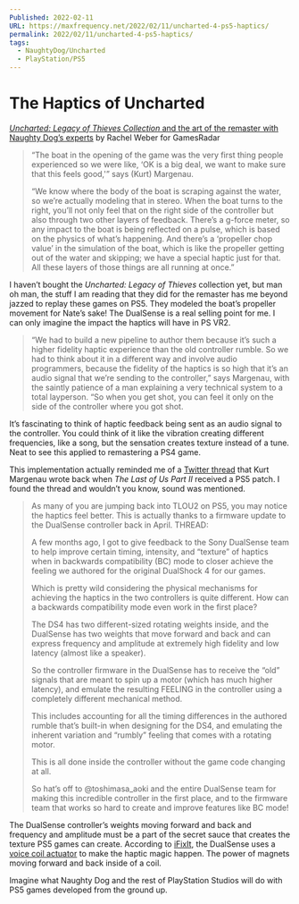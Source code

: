 ```yaml
---
Published: 2022-02-11
URL: https://maxfrequency.net/2022/02/11/uncharted-4-ps5-haptics/
permalink: 2022/02/11/uncharted-4-ps5-haptics/
tags:
  - NaughtyDog/Uncharted
  - PlayStation/PS5
---
```

# The Haptics of Uncharted

[*Uncharted: Legacy of Thieves Collection* and the art of the remaster with Naughty Dog’s experts](https://www.gamesradar.com/uncharted-legacy-of-thieves-collection-and-the-art-of-the-remaster-with-naughty-dogs-experts/) by Rachel Weber for GamesRadar

> “The boat in the opening of the game was the very first thing people experienced so we were like, ‘OK is a big deal, we want to make sure that this feels good,'” says (Kurt) Margenau.
> 
> “We know where the body of the boat is scraping against the water, so we’re actually modeling that in stereo. When the boat turns to the right, you’ll not only feel that on the right side of the controller but also through two other layers of feedback. There’s a g-force meter, so any impact to the boat is being reflected on a pulse, which is based on the physics of what’s happening. And there’s a ‘propeller chop value’ in the simulation of the boat, which is like the propeller getting out of the water and skipping; we have a special haptic just for that. All these layers of those things are all running at once.”

I haven’t bought the *Uncharted: Legacy of Thieves* collection yet, but man oh man, the stuff I am reading that they did for the remaster has me beyond jazzed to replay these games on PS5. They modeled the boat’s propeller movement for Nate’s sake! The DualSense is a real selling point for me. I can only imagine the impact the haptics will have in PS VR2.

> “We had to build a new pipeline to author them because it’s such a higher fidelity haptic experience than the old controller rumble. So we had to think about it in a different way and involve audio programmers, because the fidelity of the haptics is so high that it’s an audio signal that we’re sending to the controller,” says Margenau, with the saintly patience of a man explaining a very technical system to a total layperson. “So when you get shot, you can feel it only on the side of the controller where you got shot.

It’s fascinating to think of haptic feedback being sent as an audio signal to the controller. You could think of it like the vibration creating different frequencies, like a song, but the sensation creates texture instead of a tune. Neat to see this applied to remastering a PS4 game.

This implementation actually reminded me of a [Twitter thread](https://twitter.com/kurtmargenau/status/1395778705578860547) that Kurt Margenau wrote back when *The Last of Us Part II* received a PS5 patch. I found the thread and wouldn’t you know, sound was mentioned.

> As many of you are jumping back into TLOU2 on PS5, you may notice the haptics feel better. This is actually thanks to a firmware update to the DualSense controller back in April. THREAD:
> 
> A few months ago, I got to give feedback to the Sony DualSense team to help improve certain timing, intensity, and “texture” of haptics when in backwards compatibility (BC) mode to closer achieve the feeling we authored for the original DualShock 4 for our games.
> 
> Which is pretty wild considering the physical mechanisms for achieving the haptics in the two controllers is quite different. How can a backwards compatibility mode even work in the first place?
> 
> The DS4 has two different-sized rotating weights inside, and the DualSense has two weights that move forward and back and can express frequency and amplitude at extremely high fidelity and low latency (almost like a speaker).
> 
> So the controller firmware in the DualSense has to receive the “old” signals that are meant to spin up a motor (which has much higher latency), and emulate the resulting FEELING in the controller using a completely different mechanical method.
> 
> This includes accounting for all the timing differences in the authored rumble that’s built-in when designing for the DS4, and emulating the inherent variation and “rumbly” feeling that comes with a rotating motor.
> 
> This is all done inside the controller without the game code changing at all.
> 
> So hat’s off to @toshimasa_aoki and the entire DualSense team for making this incredible controller in the first place, and to the firmware team that works so hard to create and improve features like BC mode!

The DualSense controller’s weights moving forward and back and frequency and amplitude must be a part of the secret sauce that creates the texture PS5 games can create. According to [iFixIt](https://www.ifixit.com/Teardown/PlayStation+5+Teardown/138280#s275235), the DualSense uses a [voice coil actuator](https://www.machinedesign.com/mechanical-motion-systems/article/21836669/what-is-a-voice-coil-actuator) to make the haptic magic happen. The power of magnets moving forward and back inside of a coil.

Imagine what Naughty Dog and the rest of PlayStation Studios will do with PS5 games developed from the ground up.